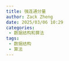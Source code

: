 ```yaml
---
title: 强连通分量
author: Zack Zheng
date: 2025/03/06 10:29
categories:
 - 数据结构和算法
tags:
 - 数据结构
 - 算法
---
```

